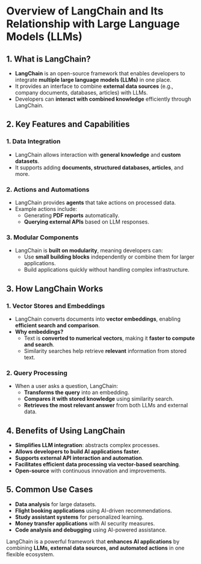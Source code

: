 
# Overview of LangChain and Its Relationship with Large Language Models (LLMs)

## 1. What is LangChain?
- **LangChain** is an open-source framework that enables developers to integrate **multiple large language models (LLMs)** in one place.
- It provides an interface to combine **external data sources** (e.g., company documents, databases, articles) with LLMs.
- Developers can **interact with combined knowledge** efficiently through LangChain.

## 2. Key Features and Capabilities
### **1. Data Integration**
- LangChain allows interaction with **general knowledge** and **custom datasets**.
- It supports adding **documents, structured databases, articles**, and more.

### **2. Actions and Automations**
- LangChain provides **agents** that take actions on processed data.
- Example actions include:
  - Generating **PDF reports** automatically.
  - **Querying external APIs** based on LLM responses.

### **3. Modular Components**
- LangChain is **built on modularity**, meaning developers can:
  - Use **small building blocks** independently or combine them for larger applications.
  - Build applications quickly without handling complex infrastructure.

## 3. How LangChain Works
### **1. Vector Stores and Embeddings**
- LangChain converts documents into **vector embeddings**, enabling **efficient search and comparison**.
- **Why embeddings?**
  - Text is **converted to numerical vectors**, making it **faster to compute and search**.
  - Similarity searches help retrieve **relevant** information from stored text.

### **2. Query Processing**
- When a user asks a question, LangChain:
  - **Transforms the query** into an embedding.
  - **Compares it with stored knowledge** using similarity search.
  - **Retrieves the most relevant answer** from both LLMs and external data.

## 4. Benefits of Using LangChain
- **Simplifies LLM integration**: abstracts complex processes.
- **Allows developers to build AI applications faster**.
- **Supports external API interaction and automation**.
- **Facilitates efficient data processing via vector-based searching**.
- **Open-source** with continuous innovation and improvements.

## 5. Common Use Cases
- **Data analysis** for large datasets.
- **Flight booking applications** using AI-driven recommendations.
- **Study assistant systems** for personalized learning.
- **Money transfer applications** with AI security measures.
- **Code analysis and debugging** using AI-powered assistance.

LangChain is a powerful framework that **enhances AI applications** by combining **LLMs, external data sources, and automated actions** in one flexible ecosystem.
